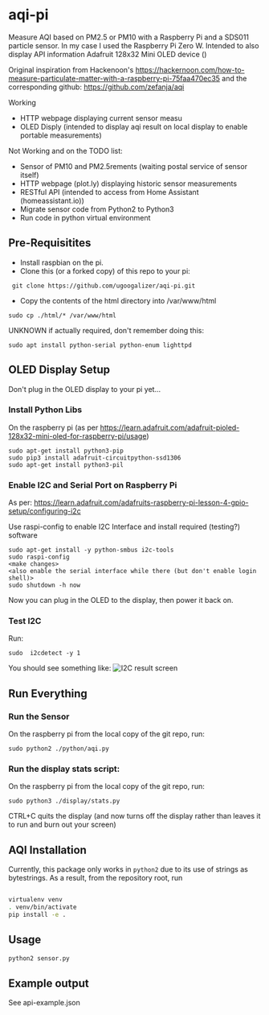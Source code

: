 # aqi-pi
Measure AQI based on PM2.5 or PM10 with a Raspberry Pi and a SDS011 particle sensor.  In my case I used the Raspberry Pi Zero W.
Intended to also display API information Adafruit 128x32 Mini OLED device ()

Original inspiration from Hackenoon's https://hackernoon.com/how-to-measure-particulate-matter-with-a-raspberry-pi-75faa470ec35 and the corresponding github: https://github.com/zefanja/aqi

Working
* HTTP webpage displaying current sensor measu
* OLED Disply (intended to display aqi result on local display to enable portable measurements)

Not Working and on the TODO list: 
* Sensor of PM10 and PM2.5rements (waiting postal service of sensor itself)
* HTTP webpage (plot.ly) displaying historic sensor measurements
* RESTful API (intended to access from Home Assistant (homeassistant.io))
* Migrate sensor code from Python2 to Python3
* Run code in python virtual environment



## Pre-Requisitites

* Install raspbian on the pi.
* Clone this (or a forked copy) of this repo to your pi: 
```
 git clone https://github.com/ugoogalizer/aqi-pi.git
```
* Copy the contents of the html directory into /var/www/html
```
sudo cp ./html/* /var/www/html
````
UNKNOWN if actually required, don't remember doing this: 
```
sudo apt install python-serial python-enum lighttpd
```

## OLED Display Setup

Don't plug in the OLED display to your pi yet...

### Install Python Libs
On the raspberry pi (as per https://learn.adafruit.com/adafruit-pioled-128x32-mini-oled-for-raspberry-pi/usage)
```
sudo apt-get install python3-pip
sudo pip3 install adafruit-circuitpython-ssd1306
sudo apt-get install python3-pil
```

### Enable I2C and Serial Port on Raspberry Pi
As per: https://learn.adafruit.com/adafruits-raspberry-pi-lesson-4-gpio-setup/configuring-i2c

Use raspi-config to enable I2C Interface and install required (testing?) software

```
sudo apt-get install -y python-smbus i2c-tools
sudo raspi-config
<make changes>
<also enable the serial interface while there (but don't enable login shell)>
sudo shutdown -h now
```

Now you can plug in the OLED to the display, then power it back on.

### Test I2C

Run: 
```
sudo  i2cdetect -y 1
```
You should see something like: 
![I2C result screen](https://cdn-learn.adafruit.com/assets/assets/000/074/057/medium800/adafruit_products_i2c.png?1554480832)

## Run Everything

### Run the Sensor

On the raspberry pi from the local copy of the git repo, run: 

```
sudo python2 ./python/aqi.py
```

### Run the display stats script: 

On the raspberry pi from the local copy of the git repo, run: 
```
sudo python3 ./display/stats.py
```
CTRL+C quits the display (and now turns off the display rather than leaves it to run and burn out your screen)


## AQI Installation
Currently, this package only works in `python2` due to its use of strings as bytestrings. As a result, from the 
repository root, run
```bash

virtualenv venv
. venv/bin/activate
pip install -e .
```

## Usage
```bash
python2 sensor.py
```

## Example output
See api-example.json
